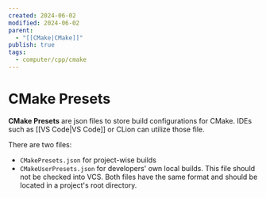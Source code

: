 ```yaml
---
created: 2024-06-02
modified: 2024-06-02
parent:
  - "[[CMake|CMake]]"
publish: true
tags:
  - computer/cpp/cmake
---
```


# CMake Presets

**CMake Presets** are json files to store build configurations for CMake. IDEs such as [[VS Code|VS Code]] or CLion can utilize those file.

There are two files:
- `CMakePresets.json` for project-wise builds
- `CMakeUserPresets.json` for developers' own local builds. This file should not be checked into VCS.
Both files have the same format and should be located in a project's root directory.